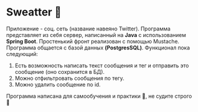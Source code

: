 # Sweatter :incoming_envelope:
Приложение - соц. сеть (название навеяно Twitter).
Программа представляет из себя сервер, написанный на __Java__ с использованием __Spring Boot__. Простенький фронт реализован с помощью Mustache.
Программа общается с базой данных __(PostgresSQL)__. Функционал пока следующий:
1. Есть возможность написать текст сообщения и тег и отправить это сообщение (оно сохранится в БД).
2. Можно отфильтровать сообщения по тегу.
3. Можно удалить сообщение по id.

Программа написана для самообучения и практики :muscle:, не судите строго :see_no_evil:
